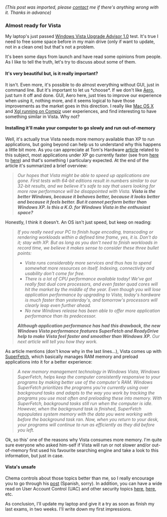 *(This post was imported, please [contact](/#/contact) me if there's anything wrong with it. Thanks in advance)*

<div class="entry-body">
<h3>Almost ready for Vista</h3>
<p>
	My laptop's just passed <a href="http://www.microsoft.com/downloads/details.aspx?familyid=42B5AC83-C24F-4863-A389-3FFC194924F8&displaylang=en">Windows Vista Upgrade Advisor 1.0</a> test. It's true I need to free some space before in my main drive (only if want to update, not in a clean one) but that's not a problem.
</p>
<p>
	It's been some days from launch and have read some opinions from people. As I like to tell the truth, let's try to discuss about some of them.
</p>
<h4>It's very beautiful but, is it really important?</h4>
<p>
	It isn't. Even more, it's possible to do almost everything without GUI, just in command line. But it's important to let us *choose*. If we don't like <a href="http://www.microsoft.com/windows/products/windowsvista/features/details/aero.mspx">Aero</a>, just turn it off and done. GUI, Aero here, just tries to improve our experience when using it, nothing more, and it seems logical to have those improvements as the market goes in this direction. I really like <a href="http://www.apple.com/es/macosx/leopard/coreanimation.html">Mac OS X</a> and <a href="http://www.novell.com/products/desktop/features/xgl/">Xgl running on Compiz</a> user experiences, and find interesting to have something similar in Vista. Why not?
</p>
<h4>Installing it'll make your computer to go slowly and run out-of-memory</h4>
<p>
	Well, it's actually true Vista needs more memory available than XP to run applications, but going beyond can help us to understand why this happens a little bit more. As you can appreciate at Tom's Hardware <a href="http://www.tomshardware.com/2007/01/29/xp-vs-vista/">article</a> related to this subject, most applications under XP go currently faster (see from <a href="http://www.tomshardware.com/2007/01/29/xp-vs-vista/page4.html">here</a> to <a href="http://www.tomshardware.com/2007/01/29/xp-vs-vista/page10.html">here</a>) and that's something I particulary expected. At the end of the article it's summarized a brief overview:
</p>
<p>
	<blockquote>
		<i>
Our hopes that Vista might be able to speed up applications are gone. First tests with 64-bit editions result in numbers similar to our 32-bit results, and we believe it's safe to say that users looking for more raw performance will be disappointed with Vista. <b>Vista is the better Windows, because it behaves better, because it looks better and because it feels better. But it cannot perform better than Windows XP. Is this a K.O. for Windows Vista in the enthusiast space?</b>
		</i>
	</blockquote>
</p>
<p>
	Honestly, I think it doesn't. An OS isn't just speed, but keep on reading:
</p>
<p>
	<blockquote>
		<i>
If you really need your PC to finish huge encoding, transcoding or rendering workloads within a defined time frame, yes, it is. Don't do it; stay with XP. But as long as you don't need to finish workloads in record time, we believe it makes sense to consider these three bullet points:

<ul>
    <li>Vista runs considerably more services and thus has to spend somewhat more resources on itself. Indexing, connectivity and usability don't come for free.</li>
    <li>There is a lot of CPU performance available today! We've got really fast dual core processors, and even faster quad cores will hit the market by the middle of the year. Even though you will lose application performance by upgrading to Vista, today's hardware is much faster than yesterday's, and tomorrow's processors will clearly leap even further ahead.</li>
    <li>No new Windows release has been able to offer more application performance than its predecessor.</li>
</ul>

<b>Although application performance has had this drawback, the new Windows Vista performance features SuperFetch and ReadyDrive help to make Vista feel faster and smoother than Windows XP.</b> Our next article will tell you how they work.
		</i>
	</blockquote>
</p>
<p>
	As article mentions (don't know why in the last lines...), Vista comes up with <a href="http://www.microsoft.com/windows/products/windowsvista/features/details/superfetch.mspx">SuperFetch</a>, which basically manages RAM memory and preload applications into it for a better experience:
</p>
<p>
	<blockquote>
		<i>
A new memory management technology in Windows Vista, Windows SuperFetch, helps keep the computer consistently responsive to your programs by making better use of the computer's RAM. Windows SuperFetch prioritizes the programs you're currently using over background tasks and adapts to the way you work by tracking the programs you use most often and preloading these into memory. With SuperFetch, background tasks still run when the computer is idle. However, when the background task is finished, SuperFetch repopulates system memory with the data you were working with before the background task ran. Now, when you return to your desk, your programs will continue to run as efficiently as they did before you left.
		</i>
	</blockquote>
</p>
<p>
	Ok, so this' one of the reasons why Vista consumes more memory. I'm quite sure everyone who asked him-self if Vista will run or not slower and/or out-of-memory first used his favourite searching engine and take a look to this information, but just in case.
</p>
<h4>Vista's unsafe</h4>
<p>
	Chema controls about those topics better than me, so I really encourage you to go through his <a href="http://elladodelmal.blogspot.com/2007/02/no-compres-vista-por-la-seguridad.html">post</a> (Spanish, sorry). In addition, you can have a wide read on User Account Control (UAC) and other security topics <a href="http://windowsvistablog.com/blogs/windowsvista/archive/2007/01/23/security-features-vs-convenience.aspx">here</a>, <a href="http://blogs.msdn.com/windowsvistasecurity/">here</a>, etc.
</p>
<p>
	As conclusion, I'll update my laptop and give it a try as soon as finish my last exams, in two weeks. I'll write down my first impressions.
</p>
</div>
